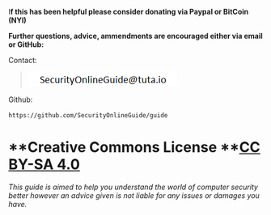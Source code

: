 I**f this has been helpful please consider donating via Paypal or BitCoin \(NYI\)**

**Further questions, advice, ammendments are encouraged either via email or GitHub:**

Contact:

> ![](/assets/email.png)

Github:

```
https://github.com/SecurityOnlineGuide/guide
```

# **Creative Commons License **[**CC BY-SA 4.0**](https://creativecommons.org/licenses/by-sa/4.0/)



_This guide is aimed to help you understand the world of computer security better however an advice given is not liable for any issues or damages you have._

